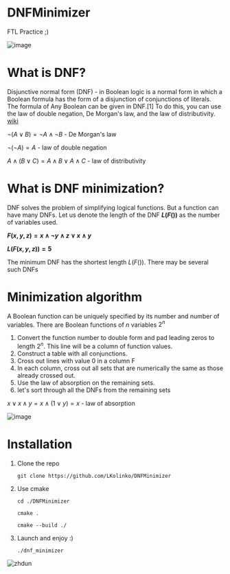 # DNFMinimizer
FTL Practice ;)

![image](https://github.com/LKolinko/UniversalConverter/assets/131384241/4ffb01a8-9387-4ef7-ac5e-56db885ff726)

# What is DNF?
Disjunctive normal form (DNF) - in Boolean logic is a normal form in which a Boolean formula has the form of a disjunction of conjunctions of literals. The formula of Any Boolean can be given in DNF.[1] To do this, you can use the law of double negation, De Morgan's law, and the law of distributivity. [wiki](https://ru.wikipedia.org/wiki/%D0%94%D0%B8%D0%B7%D1%8A%D1%8E%D0%BD%D0%BA%D1%82%D0%B8%D0%B2%D0%BD%D0%B0%D1%8F_%D0%BD%D0%BE%D1%80%D0%BC%D0%B0%D0%BB%D1%8C%D0%BD%D0%B0%D1%8F_%D1%84%D0%BE%D1%80%D0%BC%D0%B0)

$\neg(A \lor B)=\neg A \land \neg B$ - De Morgan's law

$\neg(\neg A) = A$ - law of double negation

$A \land (B \lor C) = A \land B \lor A \land C$ - law of distributivity

# What is DNF minimization?
DNF solves the problem of simplifying logical functions. But a function can have many DNFs.
Let us denote the length of the DNF **$L(F())$** as the number of variables used.

**$F(x, y, z) = x \land \neg y \land z \lor x \land y$**

**$L(F(x, y, z)) = 5$**

The minimum DNF has the shortest length $L(F())$. There may be several such DNFs

# Minimization algorithm
A Boolean function can be uniquely specified by its number and number of variables. 
There are Boolean functions of $n$ variables $2^n$
1) Convert the function number to double form and pad leading zeros to length $2^n$. This line will be a column of function values.
2) Construct a table with all conjunctions.
3) Cross out lines with value 0 in a column F
4) In each column, cross out all sets that are numerically the same as those already crossed out.
5) Use the law of absorption on the remaining sets.
6) let's sort through all the DNFs from the remaining sets

$x \lor x \land y = x \land (1 \lor y) = x$ - law of absorption

![image](https://github.com/LKolinko/DNFMinimizer/assets/131384241/307bd52e-749b-4e6e-8982-bef315307ad2)

# Installation
1) Clone the repo

   `git clone https://github.com/LKolinko/DNFMinimizer`

2) Use cmake

   `cd ./DNFMinimizer`

   `cmake .`

   `cmake --build ./`

3) Launch and enjoy :)

   `./dnf_minimizer`

![zhdun](https://github.com/LKolinko/DNFMinimizer/assets/131384241/156bdbed-9abf-4302-9f83-1eddc97dbc86)
